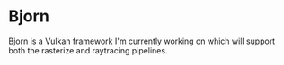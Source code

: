 # Bjorn

Bjorn is a Vulkan framework I'm currently working on which will support both the rasterize and raytracing pipelines.